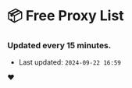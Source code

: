 # :package: Free Proxy List
### Updated every 15 minutes.

- Last updated: `2024-09-22 16:59`

:heart:
